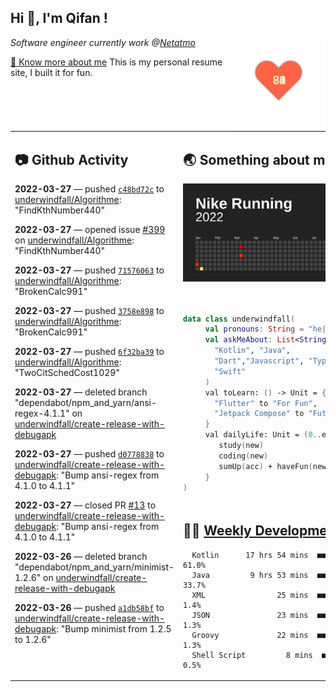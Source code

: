 <h2> Hi 👋, I'm Qifan ! </h2>
<a href="https://github.com/underwindfall/iBeats"><img align="right" width="150px" src="https://raw.githubusercontent.com/underwindfall/iBeats/main/files/heart.svg"/></a>
<p><em>Software engineer currently work @<a href="https://www.netatmo.com">Netatmo</a></em></p>
<p><a href="https://qifanyang.com/resume" target="_blank"> 🔭 Know more about me</a> This is my personal resume site, I built it for fun.</p>
<table><tr><td valign="top" rowspan="2">

 ## 📷 Github Activity
 <!-- githubActivity starts -->
  **2022-03-27** — pushed [`c48bd72c`](https://github.com/underwindfall/Algorithme/commit/c48bd72c66693547d4896c5ac8eecbb48cd5ae0a) to [underwindfall/Algorithme](https://api.github.com/repos/underwindfall/Algorithme): "FindKthNumber440"

  **2022-03-27** — opened issue [#399](https://api.github.com/repos/underwindfall/Algorithme/issues/399) on [underwindfall/Algorithme](https://api.github.com/repos/underwindfall/Algorithme): "FindKthNumber440"

  **2022-03-27** — pushed [`71576063`](https://github.com/underwindfall/Algorithme/commit/7157606375aa05adef7a6eb742ad2dd7a907298f) to [underwindfall/Algorithme](https://api.github.com/repos/underwindfall/Algorithme): "BrokenCalc991"

  **2022-03-27** — pushed [`3758e898`](https://github.com/underwindfall/Algorithme/commit/3758e898a8f0baf8a3a3416cb330d2dd3451ca02) to [underwindfall/Algorithme](https://api.github.com/repos/underwindfall/Algorithme): "BrokenCalc991"

  **2022-03-27** — pushed [`6f32ba39`](https://github.com/underwindfall/Algorithme/commit/6f32ba39562bb9b72c13965aff46298905b810ad) to [underwindfall/Algorithme](https://api.github.com/repos/underwindfall/Algorithme): "TwoCitSchedCost1029"

  **2022-03-27** — deleted branch "dependabot/npm_and_yarn/ansi-regex-4.1.1" on [underwindfall/create-release-with-debugapk](https://api.github.com/repos/underwindfall/create-release-with-debugapk)

  **2022-03-27** — pushed [`d0778838`](https://github.com/underwindfall/create-release-with-debugapk/commit/d07788387e0ad53c6186c9923012ad3e9a7a16e6) to [underwindfall/create-release-with-debugapk](https://api.github.com/repos/underwindfall/create-release-with-debugapk): "Bump ansi-regex from 4.1.0 to 4.1.1"

  **2022-03-27** — closed PR [#13](https://api.github.com/repos/underwindfall/create-release-with-debugapk/pulls/13) to [underwindfall/create-release-with-debugapk](https://api.github.com/repos/underwindfall/create-release-with-debugapk): "Bump ansi-regex from 4.1.0 to 4.1.1"

  **2022-03-26** — deleted branch "dependabot/npm_and_yarn/minimist-1.2.6" on [underwindfall/create-release-with-debugapk](https://api.github.com/repos/underwindfall/create-release-with-debugapk)

  **2022-03-26** — pushed [`a1db58bf`](https://github.com/underwindfall/create-release-with-debugapk/commit/a1db58bf244c5ba575ca7a477ae1bafb7f73ad36) to [underwindfall/create-release-with-debugapk](https://api.github.com/repos/underwindfall/create-release-with-debugapk): "Bump minimist from 1.2.5 to 1.2.6"
 <!-- githubActivity ends -->
 </td><td valign="top">

 ## 🌏 Something about me
 <!-- profile starts -->
 <a href="https://github.com/underwindfall" width="100%">
   <img src="https://github.com/underwindfall/GitHubPoster/blob/main/examples/nike.svg"/>
 </a>
 <br/>
 <br/>
 <br/>

 ```kotlin
 data class underwindfall(
      val pronouns: String = "he|him",
      val askMeAbout: List<String> = listOf(
        "Kotlin", "Java",
        "Dart","Javascript", "Typescript",
        "Swift"
      )
      val toLearn: () -> Unit = {
        "Flutter" to "For Fun",
        "Jetpack Compose" to "Future"
      }
      val dailyLife: Unit = (0..end).reduce { acc, new ->
         study(new)
         coding(new)
         sumUp(acc) + haveFun(new)
      }
 )
 ```
 <!-- profile ends -->
 </td></tr><tr><td valign="top">

 ## 🏊‍♂️ <a href="https://gist.github.com/underwindfall/377ee88ba1fabd1e93516e48ca9c61eb" target="_blank">Weekly Development Breakdown</a>
  <!-- codeTime starts -->
  ```text
    Kotlin      17 hrs 54 mins  ■■■■■■■■■■■■■■■■■■□□□□□□  61.0%
    Java         9 hrs 53 mins  ■■■■■■■■■■■▥□□□□□□□□□□□□  33.7%
    XML                25 mins  ■■■▦□□□□□□□□□□□□□□□□□□□□   1.4%
    JSON               23 mins  ■■■▦□□□□□□□□□□□□□□□□□□□□   1.3%
    Groovy             22 mins  ■■■▦□□□□□□□□□□□□□□□□□□□□   1.3%
    Shell Script         8 mins  ■■■▥□□□□□□□□□□□□□□□□□□□□   0.5%
  ```
  <!-- codeTime starts -->
  </td></tr></table>